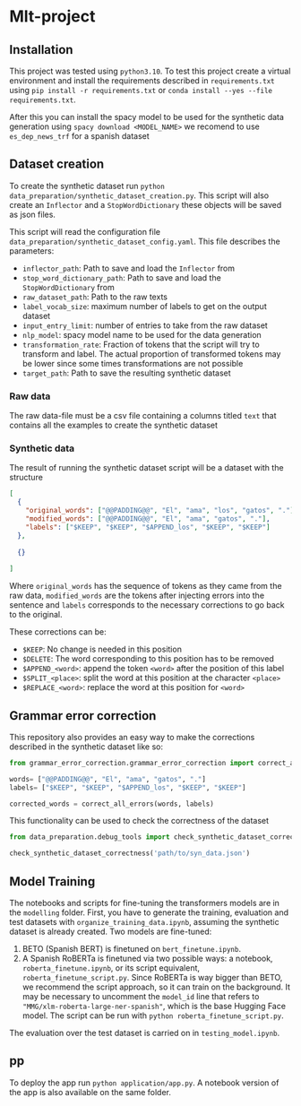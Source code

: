 # Mlt-project

## Installation

This project was tested using `python3.10`. To test this project create a virtual environment and install the
requirements described in `requirements.txt` using `pip install -r requirements.txt` or
`conda install --yes --file requirements.txt`.

After this you can install the spacy model to be used for the synthetic data generation using
`spacy download <MODEL_NAME>` we recomend to use `es_dep_news_trf` for a spanish dataset

## Dataset creation

To create the synthetic dataset run `python data_preparation/synthetic_dataset_creation.py`. This script will also create
an `Inflector` and a `StopWordDictionary` these objects will be saved as json files.

This script will read the configuration file `data_preparation/synthetic_dataset_config.yaml`. This file describes the
parameters:

- `inflector_path`: Path to save and load the `Inflector` from
- `stop_word_dictionary_path`: Path to save and load the `StopWordDictionary` from
- `raw_dataset_path`: Path to the raw texts
- `label_vocab_size`: maximum number of labels to get on the output dataset
- `input_entry_limit`: number of entries to take from the raw dataset
- `nlp_model`: spacy model name to be used for the data generation
- `transformation_rate`: Fraction of tokens that the script will try to transform and label. The actual proportion of
  transformed tokens may be lower since some times transformations are not possible
- `target_path`: Path to save the resulting synthetic dataset

### Raw data

The raw data-file must be a csv file containing a columns titled `text` that contains all the examples to create the
synthetic dataset

### Synthetic data

The result of running the synthetic dataset script will be a dataset with the structure

```json
[
  {
    "original_words": ["@@PADDING@@", "El", "ama", "los", "gatos", "."],
    "modified_words": ["@@PADDING@@", "El", "ama", "gatos", "."],
    "labels": ["$KEEP", "$KEEP", "$APPEND_los", "$KEEP", "$KEEP"]
  },
  
  {}
  
]
```

Where `original_words` has the sequence of tokens as they came from the raw data, `modified_words` are the tokens after
injecting errors into the sentence and `labels` corresponds to the necessary corrections to go back to the original.

These corrections can be:
- `$KEEP`: No change is needed in this position
- `$DELETE`: The word corresponding to this position has to be removed
- `$APPEND_<word>`: append the token `<word>` after the position of this label 
- `$SPLIT_<place>`: split the word at this position at the character `<place>`
- `$REPLACE_<word>`: replace the word at this position for `<word>`


## Grammar error correction

This repository also provides an easy way to make the corrections described in the synthetic dataset like so:
```python
from grammar_error_correction.grammar_error_correction import correct_all_errors

words= ["@@PADDING@@", "El", "ama", "gatos", "."]
labels= ["$KEEP", "$KEEP", "$APPEND_los", "$KEEP", "$KEEP"]

corrected_words = correct_all_errors(words, labels)
```

This functionality can be used to check the correctness of the dataset

```python
from data_preparation.debug_tools import check_synthetic_dataset_correctness

check_synthetic_dataset_correctness('path/to/syn_data.json')
```

## Model Training

The notebooks and scripts for fine-tuning the transformers models are in the `modelling` folder. First, you have to
generate the training, evaluation and test datasets with `organize_training_data.ipynb`, assuming the synthetic dataset
is already created. Two models are fine-tuned:

1. BETO (Spanish BERT) is finetuned on `bert_finetune.ipynb`.
2. A Spanish RoBERTa is finetuned via two possible ways: a notebook, `roberta_finetune.ipynb`, or its script equivalent, `roberta_finetune_script.py`. Since RoBERTa is way bigger than BETO, we recommend the script approach, so it can train on the background. It may be necessary to uncomment the `model_id` line that refers to `"MMG/xlm-roberta-large-ner-spanish"`, which is the base Hugging Face model. The script can be run with `python roberta_finetune_script.py`.

The evaluation over the test dataset is carried on in `testing_model.ipynb`.

## pp

To deploy the app run `python application/app.py`. A notebook version of the app is also available on the same folder.
